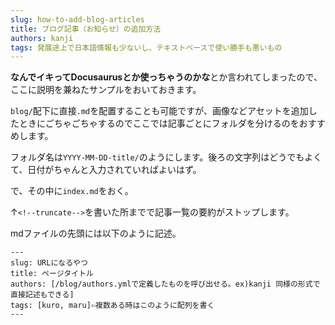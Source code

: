 ```yaml
---
slug: how-to-add-blog-articles
title: ブログ記事（お知らせ）の追加方法
authors: kanji
tags: 発展途上で日本語情報も少ないし、テキストベースで使い勝手も悪いもの
---
```


**なんでイキってDocusaurusとか使っちゃうのかな**とか言われてしまったので、ここに説明を兼ねたサンプルをおいておきます。  

`blog/`配下に直接`.md`を配置することも可能ですが、画像などアセットを追加したときにごちゃごちゃするのでここでは記事ごとにフォルダを分けるのをおすすめします。

フォルダ名は`YYYY-MM-DD-title/`のようにします。後ろの文字列はどうでもよくて、日付がちゃんと入力されていればよいはず。

で、その中に`index.md`をおく。

<!--truncate-->

↑`<!--truncate-->`を書いた所までで記事一覧の要約がストップします。

mdファイルの先頭には以下のように記述。

```
---
slug: URLになるやつ
title: ページタイトル
authors: [/blog/authors.ymlで定義したものを呼び出せる。ex)kanji 同様の形式で直接記述もできる]
tags: [kuro, maru]⇦複数ある時はこのように配列を書く
---
```
